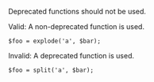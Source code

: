 Deprecated functions should not be used.

Valid: A non-deprecated function is used.
```
$foo = explode('a', $bar);
```

Invalid: A deprecated function is used.
```
$foo = split('a', $bar);
```
